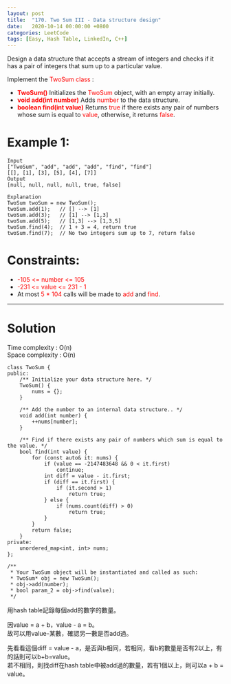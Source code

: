 ```yaml
---
layout: post
title:  "170. Two Sum III - Data structure design"
date:   2020-10-14 00:00:00 +0800
categories: LeetCode
tags: [Easy, Hash Table, LinkedIn, C++]
---
```

Design a data structure that accepts a stream of integers and checks if it has a pair of integers that sum up to a particular value.  

Implement the <font color="red">TwoSum class</font> :  
- **<font color="red">TwoSum()</font>** Initializes the <font color="red">TwoSum</font> object, with an empty array initially.
- **<font color="red">void add(int number)</font>** Adds <font color="red">number</font> to the data structure.
- **<font color="red">boolean find(int value)</font>** Returns <font color="red">true</font> if there exists any pair of numbers whose sum is equal to <font color="red">value</font>, otherwise, it returns <font color="red">false</font>.

# Example 1:  
	Input
	["TwoSum", "add", "add", "add", "find", "find"]
	[[], [1], [3], [5], [4], [7]]
	Output
	[null, null, null, null, true, false]

	Explanation
	TwoSum twoSum = new TwoSum();
	twoSum.add(1);   // [] --> [1]
	twoSum.add(3);   // [1] --> [1,3]
	twoSum.add(5);   // [1,3] --> [1,3,5]
	twoSum.find(4);  // 1 + 3 = 4, return true
	twoSum.find(7);  // No two integers sum up to 7, return false

# Constraints:  
- <font color="red">-105 <= number <= 105</font>
- <font color="red">-231 <= value <= 231 - 1</font>
- At most <font color="red">5 * 104</font> calls will be made to <font color="red">add</font> and <font color="red">find</font>.

______________________  

# Solution  

Time complexity : O(n)  
Space complexity : O(n)  

	class TwoSum {
	public:
	    /** Initialize your data structure here. */
	    TwoSum() {
	        nums = {};
	    }
	    
	    /** Add the number to an internal data structure.. */
	    void add(int number) {
	        ++nums[number];
	    }
	    
	    /** Find if there exists any pair of numbers which sum is equal to the value. */
	    bool find(int value) {
	        for (const auto& it: nums) {
	            if (value == -2147483648 && 0 < it.first)
	                continue;
	            int diff = value - it.first;
	            if (diff == it.first) {
	                if (it.second > 1)
	                    return true;
	            } else {
	                if (nums.count(diff) > 0)
	                    return true;
	            }
	        }
	        return false;
	    }
	private:
	    unordered_map<int, int> nums;
	};

	/**
	 * Your TwoSum object will be instantiated and called as such:
	 * TwoSum* obj = new TwoSum();
	 * obj->add(number);
	 * bool param_2 = obj->find(value);
	 */

用hash table記錄每個add的數字的數量。  

因value = a + b，value - a = b。  
故可以用value-某數，確認另一數是否add過。  

先看看這個diff = value - a，是否與b相同，若相同，看b的數量是否有2以上，有的話則可以b+b=value。  
若不相同，則找diff在hash table中被add過的數量，若有1個以上，則可以a + b = value。